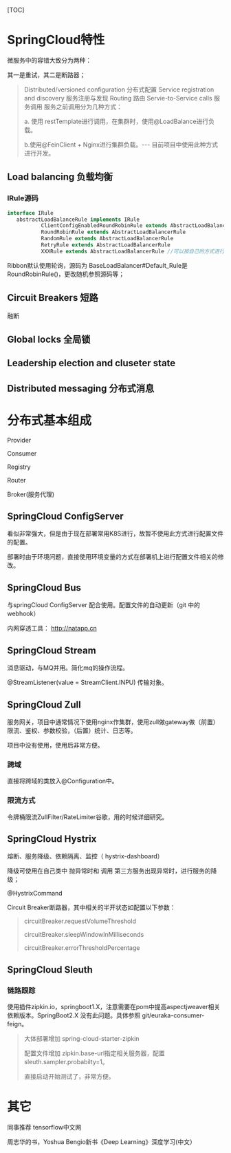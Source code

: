 [TOC]



# SpringCloud特性

 微服务中的容错大致分为两种：

其一是重试，其二是断路器；



> Distributed/versioned configuration 分布式配置
> Service registration and discovery 服务注册与发现
> Routing 路由
> Servie-to-Service calls 服务调用
> 服务之前调用分为几种方式：
>
> a. 使用 restTemplate进行调用，在集群时，使用@LoadBalance进行负载。
>
> b.使用@FeinClient + Nginx进行集群负载。---  目前项目中使用此种方式进行开发。

## Load balancing 负载均衡

### IRule源码

```java
interface IRule
​	abstractLoadBalanceRule implements IRule
​			ClientConfigEnabledRoundRobinRule extends AbstractLoadBalancerRule
​			RoundRobinRule extends AbstractLoadBalancerRule
​			RandomRule extends AbstractLoadBalancerRule
​			RetryRule extends AbstractLoadBalancerRule
​			XXXRule extends AbstractLoadBalancerRule //可以按自己的方式进行自定义实现
```

Ribbon默认使用轮询，源码为  BaseLoadBalancer#Default_Rule是  RoundRobinRule()，更改随机参照源码等；

## Circuit Breakers 短路
融断

## Global locks 全局锁

## Leadership election and cluseter state 

## Distributed messaging 分布式消息



# 分布式基本组成

Provider

Consumer

Registry

Router

Broker(服务代理)

## SpringCloud ConfigServer

看似非常强大，但是由于现在部署常用K8S进行，故暂不使用此方式进行配置文件的配置。

部署时由于环境问题，直接使用环境变量的方式在部署机上进行配置文件相关的修改。

##  SpringCloud Bus

与springCloud ConfigServer 配合使用。配置文件的自动更新（git 中的webhook）

内网穿透工具： http://natapp.cn

##  SpringCloud Stream

消息驱动，与MQ并用。简化mq的操作流程。

@StreamListener(value = StreamClient.INPU) 传输对象。

##  SpringCloud Zull

服务网关，项目中通常情况下使用nginx作集群，使用zull做gateway做（前置）限流、鉴权、参数校验，（后置）统计、日志等。

项目中没有使用，使用后非常方便。

### 跨域

直接将跨域的类放入@Configuration中。



### 限流方式

令牌桶限流ZullFilter/RateLimiter谷歌，用的时候详细研究。

## SpringCloud Hystrix

熔断、服务降级、依赖隔离、监控（ hystrix-dashboard）

 降级可使用在自己类中 抛异常时和 调用 第三方服务出现异常时，进行服务的降级；

@HystrixCommand

Circuit Breaker断路器，其中相关的半开状态如配置以下参数：

> circuitBreaker.requestVolumeThreshold
>
> circuitBreaker.sleepWindowInMilliseconds
>
> circuitBreaker.errorThresholdPercentage

## SpringCloud Sleuth

### 链路跟踪

使用插件zipkin.io，springboot1.X，注意需要在pom中提高aspectjweaver相关依赖版本。SpringBoot2.X 没有此问题。具体参照 git/euraka-consumer-feign。

> 大体部署增加 spring-cloud-starter-zipkin
>
> 配置文件增加 zipkin.base-url指定相关服务器，配置sleuth.sampler.probabilty=1。
>
> 直接启动开始测试了，非常方便。



# 其它

同事推荐 tensorflow中文网

周志华的书，Yoshua Bengio新书《Deep Learning》深度学习(中文）